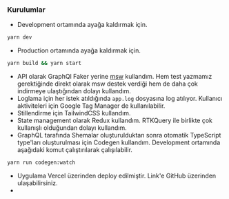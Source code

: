 ### Kurulumlar
- Development ortamında ayağa kaldırmak için.

```bash
yarn dev
```

- Production ortamında ayağa kaldırmak için.

```bash
yarn build && yarn start
```

- API olarak GraphQl Faker yerine [msw](https://mswjs.io/) kullandım. Hem test yazmamız gerektiğinde direkt olarak msw destek verdiği hem de daha çok indirmeye ulaştığından dolayı kullandım.
- Loglama için her istek atıldığında `app.log` dosyasına log atılıyor. Kullanıcı aktiviteleri için Google Tag Manager de kullanılabilir.
- Stillendirme için TailwindCSS kullandım.
- State management olarak Redux kullandım. RTKQuery ile birlikte çok kullanışlı olduğundan dolayı kullandım.
- GraphQL tarafında Shemalar oluşturulduktan sonra otomatik TypeScript type'ları oluşturulması için Codegen kullandım. Development ortamında aşağıdaki komut çalıştırılarak çalışılabilir.
```bash
yarn run codegen:watch
```
- Uygulama Vercel üzerinden deploy edilmiştir. Link'e GitHub üzerinden ulaşabilirsiniz. 
- 
